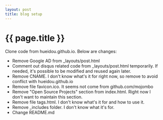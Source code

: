 ```yaml
---
layout: post
title: blog setup
---
```


{{ page.title }}
================

Clone code from hueidou.github.io. Below are changes:

- Remove Google AD from _layouts/post.html
- Comment out disqus related code from _layouts/post.html temporarily. If needed, it's possible to be modified and reused again later.
- Remove CNAME. I don't know what's it for right now, so remove to avoid conflict with hueidou.github.io
- Remove file favicon.ico. It seems not come from github.com/mojombo
- Remove "Open Source Projects" section from index.html. Right now I don't want to maintain this section.
- Remove file tags.html. I don't know what's it for and how to use it.
- Remove _includes folder. I don't know what it's for.
- Change README.md
